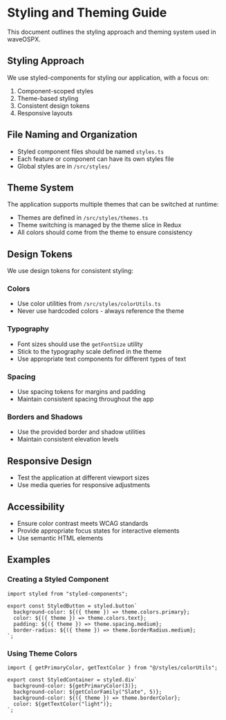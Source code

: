 # Styling and Theming Guide

This document outlines the styling approach and theming system used in waveOSPX.

## Styling Approach

We use styled-components for styling our application, with a focus on:

1. Component-scoped styles
2. Theme-based styling
3. Consistent design tokens
4. Responsive layouts

## File Naming and Organization

- Styled component files should be named `styles.ts`
- Each feature or component can have its own styles file
- Global styles are in `/src/styles/`

## Theme System

The application supports multiple themes that can be switched at runtime:

- Themes are defined in `/src/styles/themes.ts`
- Theme switching is managed by the theme slice in Redux
- All colors should come from the theme to ensure consistency

## Design Tokens

We use design tokens for consistent styling:

### Colors

- Use color utilities from `/src/styles/colorUtils.ts`
- Never use hardcoded colors - always reference the theme

### Typography

- Font sizes should use the `getFontSize` utility
- Stick to the typography scale defined in the theme
- Use appropriate text components for different types of text

### Spacing

- Use spacing tokens for margins and padding
- Maintain consistent spacing throughout the app

### Borders and Shadows

- Use the provided border and shadow utilities
- Maintain consistent elevation levels

## Responsive Design

- Test the application at different viewport sizes
- Use media queries for responsive adjustments

## Accessibility

- Ensure color contrast meets WCAG standards
- Provide appropriate focus states for interactive elements
- Use semantic HTML elements

## Examples

### Creating a Styled Component

```tsx
import styled from "styled-components";

export const StyledButton = styled.button`
  background-color: ${({ theme }) => theme.colors.primary};
  color: ${({ theme }) => theme.colors.text};
  padding: ${({ theme }) => theme.spacing.medium};
  border-radius: ${({ theme }) => theme.borderRadius.medium};
`;
```

### Using Theme Colors

```tsx
import { getPrimaryColor, getTextColor } from "@/styles/colorUtils";

export const StyledContainer = styled.div`
  background-color: ${getPrimaryColor(3)};
  background-color: ${getColorFamily("Slate", 5)};
  background-color: ${({ theme }) => theme.borderColor};
  color: ${getTextColor("light")};
`;
```
